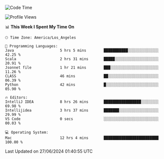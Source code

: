 <!--START_SECTION:waka-->
![Code Time](http://img.shields.io/badge/Code%20Time-1%2C078%20hrs-blue)

![Profile Views](http://img.shields.io/badge/Profile%20Views-0-blue)

📊 **This Week I Spent My Time On** 

```text
🕑︎ Time Zone: America/Los_Angeles

💬 Programming Languages: 
Java                     5 hrs 5 mins        ███████████░░░░░░░░░░░░░░   42.25 % 
Scala                    2 hrs 31 mins       █████░░░░░░░░░░░░░░░░░░░░   20.91 % 
Jsonnet file             1 hr 21 mins        ███░░░░░░░░░░░░░░░░░░░░░░   11.26 % 
CLASS                    46 mins             ██░░░░░░░░░░░░░░░░░░░░░░░   06.39 % 
Python                   42 mins             █░░░░░░░░░░░░░░░░░░░░░░░░   05.90 % 

🔥 Editors: 
IntelliJ IDEA            8 hrs 26 mins       █████████████████░░░░░░░░   69.98 % 
Intellijidea             3 hrs 37 mins       ███████░░░░░░░░░░░░░░░░░░   29.99 % 
VS Code                  0 secs              ░░░░░░░░░░░░░░░░░░░░░░░░░   00.03 % 

💻 Operating System: 
Mac                      12 hrs 4 mins       █████████████████████████   100.00 % 
```


 Last Updated on 27/06/2024 01:40:55 UTC
<!--END_SECTION:waka-->
